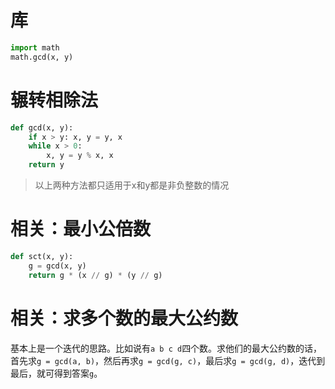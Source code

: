 # 库
```python
import math
math.gcd(x, y)
```

# 辗转相除法
```python
def gcd(x, y):
    if x > y: x, y = y, x
    while x > 0:
        x, y = y % x, x
    return y
```

>以上两种方法都只适用于x和y都是非负整数的情况

# 相关：最小公倍数
```python
def sct(x, y):
    g = gcd(x, y)
    return g * (x // g) * (y // g)
```

# 相关：求多个数的最大公约数
基本上是一个迭代的思路。比如说有`a b c d`四个数。求他们的最大公约数的话，
首先求`g = gcd(a, b)`，然后再求`g = gcd(g, c)`，最后求`g = gcd(g, d)`，迭代到最后，就可得到答案`g`。